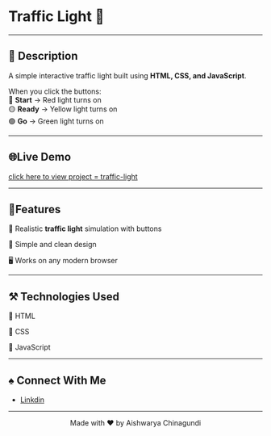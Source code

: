 # Traffic Light 🚦  
---
## 📂 Description  
A simple interactive traffic light built using **HTML, CSS, and JavaScript**.  

When you click the buttons:  
🔴 **Start** → Red light turns on  
🟡 **Ready** → Yellow light turns on  
🟢 **Go** → Green light turns on

---

## 🌐Live Demo 
[click here to view project = traffic-light](https://aishwarya152.github.io/traffic-light/)

---

## 🌟Features  
🚦 Realistic **traffic light** simulation with buttons  

🎨 Simple and clean design  

🖥️ Works on any modern browser

---

## ⚒ Technologies Used  

🎨 HTML  

🌈 CSS  

🎯 JavaScript

---

## ♠ Connect With Me 
- [Linkdin](https://www.linkedin.com/in/aishwarya-chinagundi-21a341356)

--- 

<p align="center">
Made with ❤ by Aishwarya Chinagundi
</p> 





